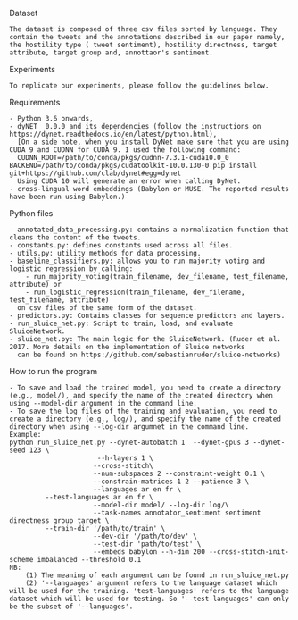 Dataset
	
	The dataset is composed of three csv files sorted by language. They contain the tweets and the annotations described in our paper namely, the hostility type ( tweet sentiment), hostility directness, target attribute, target group and, annottaor's sentiment.

Experiments

	To replicate our experiments, please follow the guidelines below.

Requirements
	
	- Python 3.6 onwards,
	- dyNET  0.0.0 and its dependencies (follow the instructions on https://dynet.readthedocs.io/en/latest/python.html),
	  [On a side note, when you install DyNet make sure that you are using CUDA 9 and CUDNN for CUDA 9. I used the following command:
	  CUDNN_ROOT=/path/to/conda/pkgs/cudnn-7.3.1-cuda10.0_0 BACKEND=/path/to/conda/pkgs/cudatoolkit-10.0.130-0 pip install git+https://github.com/clab/dynet#egg=dynet 
	  Using CUDA 10 will generate an error when calling DyNet.
	- cross-lingual word embeddings (Babylon or MUSE. The reported results have been run using Babylon.)
		

Python files

	- annotated_data_processing.py: contains a normalization function that cleans the content of the tweets.
	- constants.py: defines constants used across all files.
	- utils.py: utility methods for data processing.
	- baseline_classifiers.py: allows you to run majority voting and logistic regression by calling:
		- run_majority_voting(train_filename, dev_filename, test_filename, attribute) or
		- run_logistic_regression(train_filename, dev_filename, test_filename, attribute)
	  on csv files of the same form of the dataset.	
	- predictors.py: Contains classes for sequence predictors and layers.
	- run_sluice_net.py: Script to train, load, and evaluate SluiceNetwork.
	- sluice_net.py: The main logic for the SluiceNetwork. (Ruder et al. 2017. More details on the implementation of Sluice networks
	  can be found on https://github.com/sebastianruder/sluice-networks)	  

How to run the program

	- To save and load the trained model, you need to create a directory (e.g., model/), and specify the name of the created directory when using --model-dir argument in the command line.
	- To save the log files of the training and evaluation, you need to create a directory (e.g., log/), and specify the name of the created directory when using --log-dir argumnet in the command line.
	Example:
	python run_sluice_net.py --dynet-autobatch 1  --dynet-gpus 3 --dynet-seed 123 \
                          --h-layers 1 \
                         --cross-stitch\
                         --num-subspaces 2 --constraint-weight 0.1 \
                         --constrain-matrices 1 2 --patience 3 \
                         --languages ar en fr \
			 --test-languages ar en fr \
                         --model-dir model/ --log-dir log/\
                         --task-names annotator_sentiment sentiment directness group target \
			 --train-dir '/path/to/train' \
                         --dev-dir '/path/to/dev' \
                         --test-dir 'path/to/test' \
                         --embeds babylon --h-dim 200 --cross-stitch-init-scheme imbalanced --threshold 0.1
	NB: 
    	(1) The meaning of each argument can be found in run_sluice_net.py
    	(2) '--languages' argument refers to the language dataset which will be used for the training. 'test-languages' refers to the language dataset which will be used for testing. So '--test-languages' can only be the subset of '--languages'.


